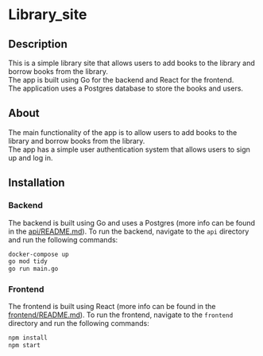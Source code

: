 # Library_site

## Description

This is a simple library site that allows users to add books to the library and borrow books from the library.  
The app is built using Go for the backend and React for the frontend.  
The application uses a Postgres database to store the books and users.

## About

The main functionality of the app is to allow users to add books to the library and borrow books from the library.  
The app has a simple user authentication system that allows users to sign up and log in.

## Installation

### Backend

The backend is built using Go and uses a Postgres (more info can be found in the [api/README.md](api/README.md)).
To run the backend, navigate to the `api` directory and run the following commands:

```bash
docker-compose up
go mod tidy
go run main.go
```

### Frontend

The frontend is built using React (more info can be found in the [frontend/README.md](frontend/README.md)).
To run the frontend, navigate to the `frontend` directory and run the following commands:

```bash
npm install
npm start
```

